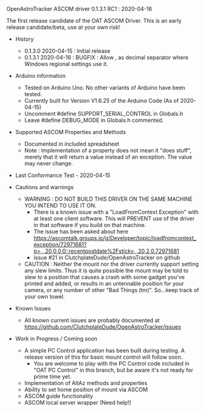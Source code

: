 OpenAstroTracker ASCOM driver 0.1.3.1 RC1 : 2020-04-16

The first release candidate of the OAT ASCOM Driver.  This is an early release candidate/beta, use at your own risk!

* History
	* 0.1.3.0	2020-04-15		:		Initial release
	* 0.1.3.1	2020-04-16		:		BUGFIX : Allow , as decimal separator where Windows regional settings use it.
	
* Arduino information
	* Tested on Arduino Uno.  No other variants of Arduino have been tested.
	* Currently built for Version V1.6.25 of the Arduino Code (As of 2020-04-15)
	* Uncomment #define SUPPORT_SERIAL_CONTROL in Globals.h
	* Leave #define DEBUG_MODE in Globals.h commented.
	
* Supported ASCOM Properties and Methods
	* Documented in included spreadsheet
	* Note : Implementation of a property does not mean it "does stuff", merely that it will return a value instead of an exception.  The value may never change.

* Last Conformance Test - 2020-04-15

* Cautions and warnings
	* WARNING : DO NOT BUILD THIS DRIVER ON THE SAME MACHINE YOU INTEND TO USE IT ON.
		* There is a known issue with a "LoadFromContext Exception" with at least one client software.  This will PREVENT use of the driver in that software if you build on that machine.
		* The issue has been asked about here https://ascomtalk.groups.io/g/Developer/topic/loadfromcontext_exception/72971681?p=,,,20,0,0,0::recentpostdate%2Fsticky,,,20,2,0,72971681
		* issue #21 in ClutchplateDude/OpenAstroTracker on github
	* CAUTION : Neither the mount nor the driver currently support setting any slew limits.  Thus it is quite possible the mount may be told to slew to a position that causes a crash
				with some gadget you've printed and added, or results in an untennable position for your camera, or any number of other "Bad Things (tm)".  So...keep track of your own towel.

* Known Issues
	* All known current issues are probably documented at https://github.com/ClutchplateDude/OpenAstroTracker/issues 
	
* Work in Progress / Coming soon
	* A simple PC Control application has been built during testing.  A release version of this for basic mount control will follow soon.
		* You are welcome to play with the PC Control code included in "OAT PC Control" in this branch, but be aware it's not ready for prime time yet.
	* Implementation of AltAz methods and properties
	* Ability to set home position of mount via ASCOM
	* ASCOM guide functionality
	* ASCOM local server wrapper (Need help!)
	